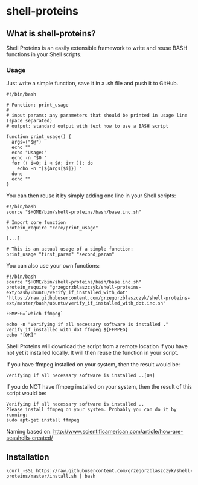 # shell-proteins

## What is shell-proteins?

Shell Proteins is an easily extensible framework to write and reuse BASH functions in your Shell scripts.

### Usage

Just write a simple function, save it in a .sh file and push it to GitHub.

```
#!/bin/bash

# Function: print_usage
# 
# input params: any parameters that should be printed in usage line (space separated)
# output: standard output with text how to use a BASH script

function print_usage() {
  args=("$@")
  echo ""
  echo "Usage:"
  echo -n "$0 "
  for (( i=0; i < $#; i++ )); do
    echo -n "[${args[$i]}] "
  done
  echo ""
}
```

You can then reuse it by simply adding one line in your Shell scripts:

``` 
#!/bin/bash
source "$HOME/bin/shell-proteins/bash/base.inc.sh" 

# Import core function
protein_require "core/print_usage"

[...]

# This is an actual usage of a simple function:
print_usage "first_param" "second_param"
```

You can also use your own functions:

```
#!/bin/bash
source "$HOME/bin/shell-proteins/bash/base.inc.sh"
protein_require "grzegorzblaszczyk/shell-proteins-ext/bash/ubuntu/verify_if_installed_with_dot" "https://raw.githubusercontent.com/grzegorzblaszczyk/shell-proteins-ext/master/bash/ubuntu/verify_if_installed_with_dot.inc.sh"

FFMPEG=`which ffmpeg`

echo -n "Verifying if all necessary software is installed ."
verify_if_installed_with_dot ffmpeg ${FFMPEG}
echo "[OK]"

```
Shell Proteins will download the script from a remote location if you have not yet it installed locally. It will then reuse the function in your script.

If you have ffmpeg installed on your system, then the result would be:

```
Verifying if all necessary software is installed ..[OK]
```

If you do NOT have ffmpeg installed on your system, then the result of this script would be:

```
Verifying if all necessary software is installed ..
Please install ffmpeg on your system. Probably you can do it by running:
sudo apt-get install ffmpeg
```


Naming based on: http://www.scientificamerican.com/article/how-are-seashells-created/

## Installation

```\curl -sSL https://raw.githubusercontent.com/grzegorzblaszczyk/shell-proteins/master/install.sh | bash```
